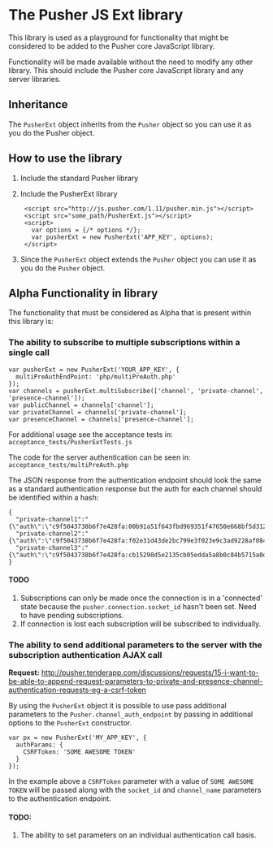 # The Pusher JS Ext library

This library is used as a playground for functionality that might be considered to be added to the Pusher core JavaScript library.

Functionality will be made available without the need to modify any other library. This should include the Pusher core JavaScript library and any server libraries.

## Inheritance

The `PusherExt` object inherits from the `Pusher` object so you can use it as you do the Pusher object.

## How to use the library

1. Include the standard Pusher library
2. Include the PusherExt library

        <script src="http://js.pusher.com/1.11/pusher.min.js"></script>
        <script src="some_path/PusherExt.js"></script>
        <script>
          var options = {/* options */};
          var pusherExt = new PusherExt('APP_KEY', options);
        </script>
    
3. Since the `PusherExt` object extends the `Pusher` object you can use it as you do the `Pusher` object.

## Alpha Functionality in library

The functionality that must be considered as Alpha that is present within this library is:

### The ability to subscribe to multiple subscriptions within a single call

    var pusherExt = new PusherExt('YOUR_APP_KEY', {
      multiPreAuthEndPoint: 'php/multiPreAuth.php'
    });
    var channels = pusherExt.multiSubscribe(['channel', 'private-channel', 'presence-channel']);
    var publicChannel = channels['channel'];
    var privateChannel = channels['private-channel'];
    var presenceChannel = channels['presence-channel'];
    
For additional usage see the acceptance tests in:
`acceptance_tests/PusherExtTests.js`

The code for the server authentication can be seen in:
`acceptance_tests/multiPreAuth.php`

The JSON response from the authentication endpoint should look the same as a standard authentication response but the auth for each channel should be identified within a hash:

    {
      "private-channel1":"{\"auth\":\"c9f5043738b6f7e428fa:00b91a51f643fbd969351f47650e668bf5d312800963509b56a12cb0d8504800\"}",
      "private-channel2":"{\"auth\":\"c9f5043738b6f7e428fa:f02e31d43de2bc799e3f023e9c3ad9228af084aded4ebdf8846dd935889099a9\"}",
      "private-channel3":"{\"auth\":\"c9f5043738b6f7e428fa:cb15298d5e2135cb05edda5a8b0c84b5715a0dc3e43ae9532b1717c334bb2797\"}"
    }
    
#### TODO

1. Subscriptions can only be made once the connection is in a 'connected' state because the `pusher.connection.socket_id` hasn't been set. Need to have pending subscriptions.
2. If connection is lost each subscription will be subscribed to individually.

### The ability to send additional parameters to the server with the subscription authentication AJAX call

**Request:** <http://pusher.tenderapp.com/discussions/requests/15-i-want-to-be-able-to-append-request-parameters-to-private-and-presence-channel-authentication-requests-eg-a-csrf-token>

By using the `PusherExt` object it is possible to use pass additional parameters to the `Pusher.channel_auth_endpoint` by passing in additional options to the `PusherExt` constructor.

    var px = new PusherExt('MY_APP_KEY', {
      authParams: {
        CSRFToken: 'SOME AWESOME TOKEN'
      }
    });
    
In the example above a `CSRFToken` parameter with a value of `SOME AWESOME TOKEN` will be passed along with the `socket_id` and `channel_name` parameters to the authentication endpoint.
    
#### TODO:

1. The ability to set parameters on an individual authentication call basis.